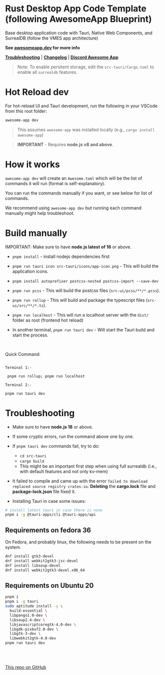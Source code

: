 # Rust Desktop App Code Template (following AwesomeApp Blueprint)

Base desktop application code with Tauri, Native Web Components, and SurrealDB (follow the VMES app architecture)

**See [awesomeapp.dev](https://awesomeapp.dev) for more info**

**[Troubleshooting](#troubleshooting)** | **[Changelog](https://awesomeapp.dev/changelog)** | **[Discord Awesome App](https://discord.gg/XuKWrNGKpC)**

> Note: To enable persitent storage, edit the `src-tauri/Cargo.toml` to enable all `surrealdb` features.

# Hot Reload dev

For hot-reload UI and Tauri development, run the following in your VSCode from this root folder:

```sh
awesome-app dev
```

> This assumes `awesome-app` was installed locally (e.g., `cargo install awesome-app`)

> **IMPORTANT** - Requires **node.js v8 and above**.

# How it works

`awesome-app dev` will create an `Awesome.toml` which will be the list of commands it will run (format is self-explanatory).

You can run the commands manually if you want, or see below for list of commands.

We recommend using `awesome-app dev` but running each command manually might help troubleshoot.

# Build manually

IMPORTANT: Make sure to have **node.js latest of 16** or above.

- `pnpm install` - install nodejs dependencies first
- `pnpm run tauri icon src-tauri/icons/app-icon.png` - This will build the application icons.

- `pnpm install autoprefixer postcss-nested postcss-import --save-dev`
- `pnpm run pcss` - This will build the postcss files (`src-ui/pcss/**/*.pcss`).

- `pnpm run rollup` - This will build and package the typescript files (`src-ui/src/**/*.ts`).

- `pnpm run localhost` - This will run a localhost server with the `dist/` folder as root (frontend hot reload)

- In another terminal, `pnpm run tauri dev` - Will start the Tauri build and start the process.

<br />

  Quick Command:

```bsh

Terminal 1:- 

 pnpm run rollup; pnpm run localhost 

Terminal 2:- 

pnpm run tauri dev

```

# Troubleshooting

- Make sure to have **node.js 18** or above.

- If some cryptic errors, run the command above one by one.

- If `pnpm tauri dev` commands fail, try to do:
  - `cd src-tauri`
  - `cargo build`
  - This might be an important first step when using full surrealdb (i.e., with default features and not only kv-mem)
  
- It failed to compile and came up with the error `failed to download replaced source registry crates-io`. **Deleting** the **cargo.lock** file and **package-lock.json** file fixed it.  

- Installing Tauri in case some issues:

```sh
# install latest tauri in case there is none
pnpm i -g @tauri-apps/cli @tauri-apps/api
```

## Requirements on fedora 36

On Fedora, and probably linux, the following needs to be present on the system.

```sh
dnf install gtk3-devel
dnf install webkit2gtk3-jsc-devel 
dnf install libsoup-devel
dnf install webkit2gtk3-devel.x86_64
```

## Requirements on Ubuntu 20

```sh
pnpm i
pnpm i -g tauri
sudo aptitude install -y \
  build-essential \
  libpango1.0-dev \
  libsoup2.4-dev \
  libjavascriptcoregtk-4.0-dev \
  libgdk-pixbuf2.0-dev \
  libgtk-3-dev \
  libwebkit2gtk-4.0-dev
pnpm run tauri dev
```

<br /><br />

[This repo on GitHub](https://github.com/awesomeapp-dev/rust-desktop-app)
